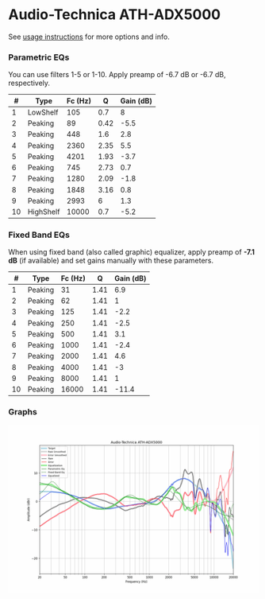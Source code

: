 # Audio-Technica ATH-ADX5000
See [usage instructions](https://github.com/jaakkopasanen/AutoEq#usage) for more options and info.

### Parametric EQs
You can use filters 1-5 or 1-10. Apply preamp of -6.7 dB or -6.7 dB, respectively.

|   # | Type      |   Fc (Hz) |    Q |   Gain (dB) |
|-----|-----------|-----------|------|-------------|
|   1 | LowShelf  |       105 | 0.7  |         8   |
|   2 | Peaking   |        89 | 0.42 |        -5.5 |
|   3 | Peaking   |       448 | 1.6  |         2.8 |
|   4 | Peaking   |      2360 | 2.35 |         5.5 |
|   5 | Peaking   |      4201 | 1.93 |        -3.7 |
|   6 | Peaking   |       745 | 2.73 |         0.7 |
|   7 | Peaking   |      1280 | 2.09 |        -1.8 |
|   8 | Peaking   |      1848 | 3.16 |         0.8 |
|   9 | Peaking   |      2993 | 6    |         1.3 |
|  10 | HighShelf |     10000 | 0.7  |        -5.2 |

### Fixed Band EQs
When using fixed band (also called graphic) equalizer, apply preamp of **-7.1 dB** (if available) and set gains manually with these parameters.

|   # | Type    |   Fc (Hz) |    Q |   Gain (dB) |
|-----|---------|-----------|------|-------------|
|   1 | Peaking |        31 | 1.41 |         6.9 |
|   2 | Peaking |        62 | 1.41 |         1   |
|   3 | Peaking |       125 | 1.41 |        -2.2 |
|   4 | Peaking |       250 | 1.41 |        -2.5 |
|   5 | Peaking |       500 | 1.41 |         3.1 |
|   6 | Peaking |      1000 | 1.41 |        -2.4 |
|   7 | Peaking |      2000 | 1.41 |         4.6 |
|   8 | Peaking |      4000 | 1.41 |        -3   |
|   9 | Peaking |      8000 | 1.41 |         1   |
|  10 | Peaking |     16000 | 1.41 |       -11.4 |

### Graphs
![](./Audio-Technica%20ATH-ADX5000.png)
